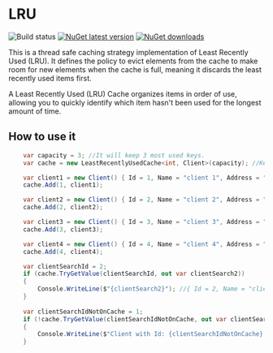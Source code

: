 # LRU

![Build status](https://github.com/ricardotondello/LRU/actions/workflows/dotnet.yml/badge.svg?branch=main)
[![NuGet latest version](https://badgen.net/nuget/v/LRU/latest)](https://nuget.org/packages/LRU)
[![NuGet downloads](https://img.shields.io/nuget/dt/LRU)](https://www.nuget.org/packages/LRU)

This is a thread safe caching strategy implementation of Least Recently Used (LRU). It defines the policy to evict elements from the cache to make room for new elements when the cache is full, meaning it discards the least recently used items first.

A Least Recently Used (LRU) Cache organizes items in order of use, allowing you to quickly identify which item hasn't been used for the longest amount of time.


## How to use it

```cs
    var capacity = 3; //It will keep 3 most used keys.
    var cache = new LeastRecentlyUsedCache<int, Client>(capacity); //Key and Value are generics

    var client1 = new Client() { Id = 1, Name = "client 1", Address = "Street 1" };
    cache.Add(1, client1);

    var client2 = new Client() { Id = 2, Name = "client 2", Address = "Street 2" };
    cache.Add(2, client2);

    var client3 = new Client() { Id = 3, Name = "client 3", Address = "Street 3" };
    cache.Add(3, client3);

    var client4 = new Client() { Id = 4, Name = "client 4", Address = "Street 4" };
    cache.Add(4, client4);

    var clientSearchId = 2;
    if (cache.TryGetValue(clientSearchId, out var clientSearch2))
    {
        Console.WriteLine($"{clientSearch2}"); //{ Id = 2, Name = "client 2", Address = "Street 2" }
    }
    
    var clientSearchIdNotOnCache = 1;
    if (!cache.TryGetValue(clientSearchIdNotOnCache, out var clientSearchNotOnCache))
    {
        Console.WriteLine($"Client with Id: {clientSearchIdNotOnCache} not found cache."); //Client with Id: 1 not found cache.
    }
```
